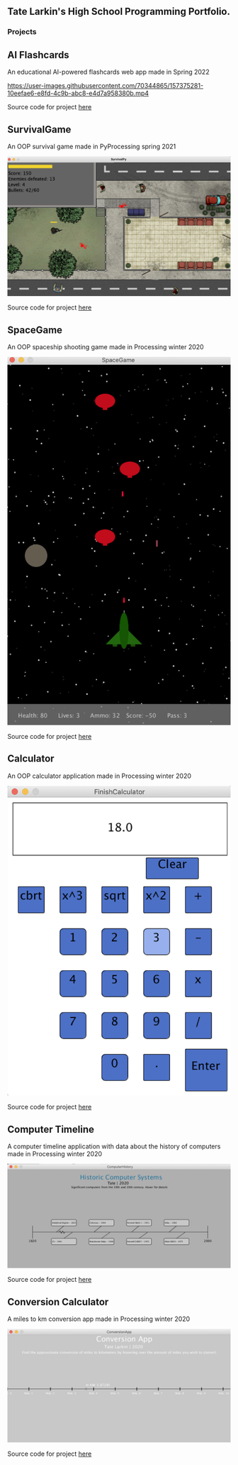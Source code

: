 ## Tate Larkin's High School Programming Portfolio.

### Projects

## AI Flashcards
An educational AI-powered flashcards web app made in Spring 2022

https://user-images.githubusercontent.com/70344865/157375281-10eefae6-e8fd-4c9b-abc8-e4d7a958380b.mp4

Source code for project [here](https://github.com/tate8/AI-flashcards/edit/main/README.md)


## SurvivalGame
An OOP survival game made in PyProcessing spring 2021

![SurvivalGame](https://github.com/tate8/hsprogramming/blob/gh-pages/images/survial_game_sc.png?raw=true)


Source code for project [here](https://github.com/tate8/hsprogramming/tree/gh-pages/src/survival_game)

## SpaceGame
An OOP spaceship shooting game made in Processing winter 2020

![SpaceGame](https://github.com/tate8/hsprogramming/blob/gh-pages/images/space_game_sc.png?raw=true)


Source code for project [here](https://github.com/tate8/hsprogramming/tree/gh-pages/src/SpaceGame)



## Calculator
An OOP calculator application made in Processing winter 2020

![Calculator](https://github.com/tate8/hsprogramming/blob/gh-pages/images/calculator_sc.png?raw=true)


Source code for project [here](https://github.com/tate8/hsprogramming/tree/gh-pages/src/Calculator)



## Computer Timeline
A computer timeline application with data about the history of computers made in Processing winter 2020

![Timeline](https://github.com/tate8/hsprogramming/blob/gh-pages/images/computer_timeline_sc.png?raw=true)


Source code for project [here](https://github.com/tate8/hsprogramming/tree/gh-pages/src/ComputerHistory)




## Conversion Calculator
A miles to km conversion app made in Processing winter 2020

![Conversion](https://github.com/tate8/hsprogramming/blob/gh-pages/images/conversion_app_sc.png?raw=true)


Source code for project [here](https://github.com/tate8/hsprogramming/tree/gh-pages/src/ConversionCalculator)
